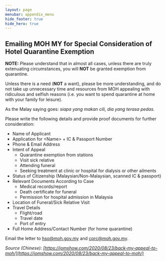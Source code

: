 ```yaml
---
layout: page
menubar: appendix_menu
hide_footer: true
hide_hero: true
---
```


## Emailing MOH MY for Special Consideration of Hotel Quarantine Exemption 

<p class="has-text-danger">
<b>NOTE:</b> Please understand that in almost all cases, unless there are truly extenuating circumstances, you will <b>NOT</b> be granted exemption from quarantine.
</p>
<p class="has-text-danger">
Unless there is a need (<b>NOT</b> a want), please be more understanding, and do not take up unnecessary time and resources from MOH appealing with ridiculous and selfish reasons (i.e. you want to spend quarantine at home with your family for leisure).
</p>
<p class="has-text-danger">
As the Malay saying goes: <i>siapa yang makan cili, dia yang terasa pedas.</i>
</p>

Please write the following details and provide proof documents for further consideration:


*   Name of Applicant
*   Application for &lt;Name> + IC & Passport Number
*   Phone & Email Address
*   Intent of Appeal
    *   Quarantine exemption from stations
    *   Visit sick relative
    *   Attending funeral
    *   Seeking treatment at clinic or hospital for dialysis or other ailments
*   Status of Citizenship (Malaysian/Non-Malaysian, scanned IC & passport)
*   Relevant Documents According to Case
    *   Medical records/report
    *   Death certificate for funeral
    *   Permission for hospital admission in Malaysia
*   Location of Funeral/Sick Relative Visit
*   Travel Details
    *   Flight/road
    *   Travel date
    *   Port of entry
*   Full Home Address/Contact Number (for home quarantine)

Email the letter to [hso@moh.gov.my](mailto:hso@moh.gov.my) and [cprc@moh.gov.my](mailto:cprc@moh.gov.my).

_Source (Chinese): [https://jomshow.com/2020/08/23/back-my-appeal-to-moh/](https://jomshow.com/2020/08/23/back-my-appeal-to-moh/)_

